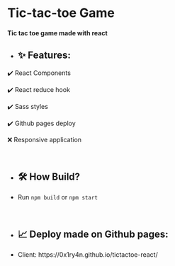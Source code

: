<h1>Tic-tac-toe Game</h1>

<h4>Tic tac toe game made with react</h4>

<ul><li><h2>✨ Features:</h2></li></ul>
<p> ✔️ React Components </p>
<p> ✔️ React reduce hook</p>
<p> ✔️ Sass styles </p>  
<p> ✔️ Github pages deploy 
<p> ❌ Responsive application </p>

<br>

<ul><li><h2>🛠️ How Build?</h2></li></ul>
<ul>
  <li>Run <code>npm build</code> or <code>npm start</code></li>
</ul>

<br>

<ul><li><h2>📈 Deploy made on Github pages:</h2></li></ul>
<ul>
  <li>Client: https://0x1ry4n.github.io/tictactoe-react/</li>
</ul>

